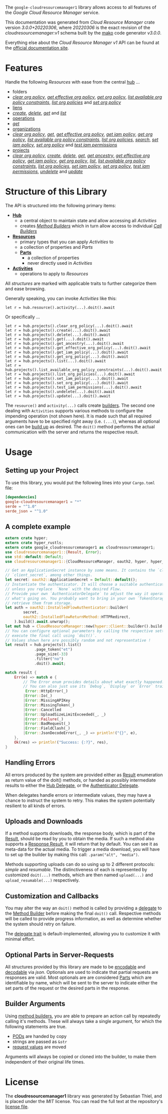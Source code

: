 <!---
DO NOT EDIT !
This file was generated automatically from 'src/mako/api/README.md.mako'
DO NOT EDIT !
-->
The `google-cloudresourcemanager1` library allows access to all features of the *Google Cloud Resource Manager* service.

This documentation was generated from *Cloud Resource Manager* crate version *3.0.0+20220306*, where *20220306* is the exact revision of the *cloudresourcemanager:v1* schema built by the [mako](http://www.makotemplates.org/) code generator *v3.0.0*.

Everything else about the *Cloud Resource Manager* *v1* API can be found at the
[official documentation site](https://cloud.google.com/resource-manager).
# Features

Handle the following *Resources* with ease from the central [hub](https://docs.rs/google-cloudresourcemanager1/3.0.0+20220306/google_cloudresourcemanager1/CloudResourceManager) ... 

* folders
 * [*clear org policy*](https://docs.rs/google-cloudresourcemanager1/3.0.0+20220306/google_cloudresourcemanager1/api::FolderClearOrgPolicyCall), [*get effective org policy*](https://docs.rs/google-cloudresourcemanager1/3.0.0+20220306/google_cloudresourcemanager1/api::FolderGetEffectiveOrgPolicyCall), [*get org policy*](https://docs.rs/google-cloudresourcemanager1/3.0.0+20220306/google_cloudresourcemanager1/api::FolderGetOrgPolicyCall), [*list available org policy constraints*](https://docs.rs/google-cloudresourcemanager1/3.0.0+20220306/google_cloudresourcemanager1/api::FolderListAvailableOrgPolicyConstraintCall), [*list org policies*](https://docs.rs/google-cloudresourcemanager1/3.0.0+20220306/google_cloudresourcemanager1/api::FolderListOrgPolicyCall) and [*set org policy*](https://docs.rs/google-cloudresourcemanager1/3.0.0+20220306/google_cloudresourcemanager1/api::FolderSetOrgPolicyCall)
* [liens](https://docs.rs/google-cloudresourcemanager1/3.0.0+20220306/google_cloudresourcemanager1/api::Lien)
 * [*create*](https://docs.rs/google-cloudresourcemanager1/3.0.0+20220306/google_cloudresourcemanager1/api::LienCreateCall), [*delete*](https://docs.rs/google-cloudresourcemanager1/3.0.0+20220306/google_cloudresourcemanager1/api::LienDeleteCall), [*get*](https://docs.rs/google-cloudresourcemanager1/3.0.0+20220306/google_cloudresourcemanager1/api::LienGetCall) and [*list*](https://docs.rs/google-cloudresourcemanager1/3.0.0+20220306/google_cloudresourcemanager1/api::LienListCall)
* [operations](https://docs.rs/google-cloudresourcemanager1/3.0.0+20220306/google_cloudresourcemanager1/api::Operation)
 * [*get*](https://docs.rs/google-cloudresourcemanager1/3.0.0+20220306/google_cloudresourcemanager1/api::OperationGetCall)
* [organizations](https://docs.rs/google-cloudresourcemanager1/3.0.0+20220306/google_cloudresourcemanager1/api::Organization)
 * [*clear org policy*](https://docs.rs/google-cloudresourcemanager1/3.0.0+20220306/google_cloudresourcemanager1/api::OrganizationClearOrgPolicyCall), [*get*](https://docs.rs/google-cloudresourcemanager1/3.0.0+20220306/google_cloudresourcemanager1/api::OrganizationGetCall), [*get effective org policy*](https://docs.rs/google-cloudresourcemanager1/3.0.0+20220306/google_cloudresourcemanager1/api::OrganizationGetEffectiveOrgPolicyCall), [*get iam policy*](https://docs.rs/google-cloudresourcemanager1/3.0.0+20220306/google_cloudresourcemanager1/api::OrganizationGetIamPolicyCall), [*get org policy*](https://docs.rs/google-cloudresourcemanager1/3.0.0+20220306/google_cloudresourcemanager1/api::OrganizationGetOrgPolicyCall), [*list available org policy constraints*](https://docs.rs/google-cloudresourcemanager1/3.0.0+20220306/google_cloudresourcemanager1/api::OrganizationListAvailableOrgPolicyConstraintCall), [*list org policies*](https://docs.rs/google-cloudresourcemanager1/3.0.0+20220306/google_cloudresourcemanager1/api::OrganizationListOrgPolicyCall), [*search*](https://docs.rs/google-cloudresourcemanager1/3.0.0+20220306/google_cloudresourcemanager1/api::OrganizationSearchCall), [*set iam policy*](https://docs.rs/google-cloudresourcemanager1/3.0.0+20220306/google_cloudresourcemanager1/api::OrganizationSetIamPolicyCall), [*set org policy*](https://docs.rs/google-cloudresourcemanager1/3.0.0+20220306/google_cloudresourcemanager1/api::OrganizationSetOrgPolicyCall) and [*test iam permissions*](https://docs.rs/google-cloudresourcemanager1/3.0.0+20220306/google_cloudresourcemanager1/api::OrganizationTestIamPermissionCall)
* [projects](https://docs.rs/google-cloudresourcemanager1/3.0.0+20220306/google_cloudresourcemanager1/api::Project)
 * [*clear org policy*](https://docs.rs/google-cloudresourcemanager1/3.0.0+20220306/google_cloudresourcemanager1/api::ProjectClearOrgPolicyCall), [*create*](https://docs.rs/google-cloudresourcemanager1/3.0.0+20220306/google_cloudresourcemanager1/api::ProjectCreateCall), [*delete*](https://docs.rs/google-cloudresourcemanager1/3.0.0+20220306/google_cloudresourcemanager1/api::ProjectDeleteCall), [*get*](https://docs.rs/google-cloudresourcemanager1/3.0.0+20220306/google_cloudresourcemanager1/api::ProjectGetCall), [*get ancestry*](https://docs.rs/google-cloudresourcemanager1/3.0.0+20220306/google_cloudresourcemanager1/api::ProjectGetAncestryCall), [*get effective org policy*](https://docs.rs/google-cloudresourcemanager1/3.0.0+20220306/google_cloudresourcemanager1/api::ProjectGetEffectiveOrgPolicyCall), [*get iam policy*](https://docs.rs/google-cloudresourcemanager1/3.0.0+20220306/google_cloudresourcemanager1/api::ProjectGetIamPolicyCall), [*get org policy*](https://docs.rs/google-cloudresourcemanager1/3.0.0+20220306/google_cloudresourcemanager1/api::ProjectGetOrgPolicyCall), [*list*](https://docs.rs/google-cloudresourcemanager1/3.0.0+20220306/google_cloudresourcemanager1/api::ProjectListCall), [*list available org policy constraints*](https://docs.rs/google-cloudresourcemanager1/3.0.0+20220306/google_cloudresourcemanager1/api::ProjectListAvailableOrgPolicyConstraintCall), [*list org policies*](https://docs.rs/google-cloudresourcemanager1/3.0.0+20220306/google_cloudresourcemanager1/api::ProjectListOrgPolicyCall), [*set iam policy*](https://docs.rs/google-cloudresourcemanager1/3.0.0+20220306/google_cloudresourcemanager1/api::ProjectSetIamPolicyCall), [*set org policy*](https://docs.rs/google-cloudresourcemanager1/3.0.0+20220306/google_cloudresourcemanager1/api::ProjectSetOrgPolicyCall), [*test iam permissions*](https://docs.rs/google-cloudresourcemanager1/3.0.0+20220306/google_cloudresourcemanager1/api::ProjectTestIamPermissionCall), [*undelete*](https://docs.rs/google-cloudresourcemanager1/3.0.0+20220306/google_cloudresourcemanager1/api::ProjectUndeleteCall) and [*update*](https://docs.rs/google-cloudresourcemanager1/3.0.0+20220306/google_cloudresourcemanager1/api::ProjectUpdateCall)




# Structure of this Library

The API is structured into the following primary items:

* **[Hub](https://docs.rs/google-cloudresourcemanager1/3.0.0+20220306/google_cloudresourcemanager1/CloudResourceManager)**
    * a central object to maintain state and allow accessing all *Activities*
    * creates [*Method Builders*](https://docs.rs/google-cloudresourcemanager1/3.0.0+20220306/google_cloudresourcemanager1/client::MethodsBuilder) which in turn
      allow access to individual [*Call Builders*](https://docs.rs/google-cloudresourcemanager1/3.0.0+20220306/google_cloudresourcemanager1/client::CallBuilder)
* **[Resources](https://docs.rs/google-cloudresourcemanager1/3.0.0+20220306/google_cloudresourcemanager1/client::Resource)**
    * primary types that you can apply *Activities* to
    * a collection of properties and *Parts*
    * **[Parts](https://docs.rs/google-cloudresourcemanager1/3.0.0+20220306/google_cloudresourcemanager1/client::Part)**
        * a collection of properties
        * never directly used in *Activities*
* **[Activities](https://docs.rs/google-cloudresourcemanager1/3.0.0+20220306/google_cloudresourcemanager1/client::CallBuilder)**
    * operations to apply to *Resources*

All *structures* are marked with applicable traits to further categorize them and ease browsing.

Generally speaking, you can invoke *Activities* like this:

```Rust,ignore
let r = hub.resource().activity(...).doit().await
```

Or specifically ...

```ignore
let r = hub.projects().clear_org_policy(...).doit().await
let r = hub.projects().create(...).doit().await
let r = hub.projects().delete(...).doit().await
let r = hub.projects().get(...).doit().await
let r = hub.projects().get_ancestry(...).doit().await
let r = hub.projects().get_effective_org_policy(...).doit().await
let r = hub.projects().get_iam_policy(...).doit().await
let r = hub.projects().get_org_policy(...).doit().await
let r = hub.projects().list(...).doit().await
let r = hub.projects().list_available_org_policy_constraints(...).doit().await
let r = hub.projects().list_org_policies(...).doit().await
let r = hub.projects().set_iam_policy(...).doit().await
let r = hub.projects().set_org_policy(...).doit().await
let r = hub.projects().test_iam_permissions(...).doit().await
let r = hub.projects().undelete(...).doit().await
let r = hub.projects().update(...).doit().await
```

The `resource()` and `activity(...)` calls create [builders][builder-pattern]. The second one dealing with `Activities` 
supports various methods to configure the impending operation (not shown here). It is made such that all required arguments have to be 
specified right away (i.e. `(...)`), whereas all optional ones can be [build up][builder-pattern] as desired.
The `doit()` method performs the actual communication with the server and returns the respective result.

# Usage

## Setting up your Project

To use this library, you would put the following lines into your `Cargo.toml` file:

```toml
[dependencies]
google-cloudresourcemanager1 = "*"
serde = "^1.0"
serde_json = "^1.0"
```

## A complete example

```Rust
extern crate hyper;
extern crate hyper_rustls;
extern crate google_cloudresourcemanager1 as cloudresourcemanager1;
use cloudresourcemanager1::{Result, Error};
use std::default::Default;
use cloudresourcemanager1::{CloudResourceManager, oauth2, hyper, hyper_rustls};

// Get an ApplicationSecret instance by some means. It contains the `client_id` and 
// `client_secret`, among other things.
let secret: oauth2::ApplicationSecret = Default::default();
// Instantiate the authenticator. It will choose a suitable authentication flow for you, 
// unless you replace  `None` with the desired Flow.
// Provide your own `AuthenticatorDelegate` to adjust the way it operates and get feedback about 
// what's going on. You probably want to bring in your own `TokenStorage` to persist tokens and
// retrieve them from storage.
let auth = oauth2::InstalledFlowAuthenticator::builder(
        secret,
        oauth2::InstalledFlowReturnMethod::HTTPRedirect,
    ).build().await.unwrap();
let mut hub = CloudResourceManager::new(hyper::Client::builder().build(hyper_rustls::HttpsConnector::with_native_roots()), auth);
// You can configure optional parameters by calling the respective setters at will, and
// execute the final call using `doit()`.
// Values shown here are possibly random and not representative !
let result = hub.projects().list()
             .page_token("et")
             .page_size(-33)
             .filter("no")
             .doit().await;

match result {
    Err(e) => match e {
        // The Error enum provides details about what exactly happened.
        // You can also just use its `Debug`, `Display` or `Error` traits
         Error::HttpError(_)
        |Error::Io(_)
        |Error::MissingAPIKey
        |Error::MissingToken(_)
        |Error::Cancelled
        |Error::UploadSizeLimitExceeded(_, _)
        |Error::Failure(_)
        |Error::BadRequest(_)
        |Error::FieldClash(_)
        |Error::JsonDecodeError(_, _) => println!("{}", e),
    },
    Ok(res) => println!("Success: {:?}", res),
}

```
## Handling Errors

All errors produced by the system are provided either as [Result](https://docs.rs/google-cloudresourcemanager1/3.0.0+20220306/google_cloudresourcemanager1/client::Result) enumeration as return value of
the doit() methods, or handed as possibly intermediate results to either the 
[Hub Delegate](https://docs.rs/google-cloudresourcemanager1/3.0.0+20220306/google_cloudresourcemanager1/client::Delegate), or the [Authenticator Delegate](https://docs.rs/yup-oauth2/*/yup_oauth2/trait.AuthenticatorDelegate.html).

When delegates handle errors or intermediate values, they may have a chance to instruct the system to retry. This 
makes the system potentially resilient to all kinds of errors.

## Uploads and Downloads
If a method supports downloads, the response body, which is part of the [Result](https://docs.rs/google-cloudresourcemanager1/3.0.0+20220306/google_cloudresourcemanager1/client::Result), should be
read by you to obtain the media.
If such a method also supports a [Response Result](https://docs.rs/google-cloudresourcemanager1/3.0.0+20220306/google_cloudresourcemanager1/client::ResponseResult), it will return that by default.
You can see it as meta-data for the actual media. To trigger a media download, you will have to set up the builder by making
this call: `.param("alt", "media")`.

Methods supporting uploads can do so using up to 2 different protocols: 
*simple* and *resumable*. The distinctiveness of each is represented by customized 
`doit(...)` methods, which are then named `upload(...)` and `upload_resumable(...)` respectively.

## Customization and Callbacks

You may alter the way an `doit()` method is called by providing a [delegate](https://docs.rs/google-cloudresourcemanager1/3.0.0+20220306/google_cloudresourcemanager1/client::Delegate) to the 
[Method Builder](https://docs.rs/google-cloudresourcemanager1/3.0.0+20220306/google_cloudresourcemanager1/client::CallBuilder) before making the final `doit()` call. 
Respective methods will be called to provide progress information, as well as determine whether the system should 
retry on failure.

The [delegate trait](https://docs.rs/google-cloudresourcemanager1/3.0.0+20220306/google_cloudresourcemanager1/client::Delegate) is default-implemented, allowing you to customize it with minimal effort.

## Optional Parts in Server-Requests

All structures provided by this library are made to be [encodable](https://docs.rs/google-cloudresourcemanager1/3.0.0+20220306/google_cloudresourcemanager1/client::RequestValue) and 
[decodable](https://docs.rs/google-cloudresourcemanager1/3.0.0+20220306/google_cloudresourcemanager1/client::ResponseResult) via *json*. Optionals are used to indicate that partial requests are responses 
are valid.
Most optionals are are considered [Parts](https://docs.rs/google-cloudresourcemanager1/3.0.0+20220306/google_cloudresourcemanager1/client::Part) which are identifiable by name, which will be sent to 
the server to indicate either the set parts of the request or the desired parts in the response.

## Builder Arguments

Using [method builders](https://docs.rs/google-cloudresourcemanager1/3.0.0+20220306/google_cloudresourcemanager1/client::CallBuilder), you are able to prepare an action call by repeatedly calling it's methods.
These will always take a single argument, for which the following statements are true.

* [PODs][wiki-pod] are handed by copy
* strings are passed as `&str`
* [request values](https://docs.rs/google-cloudresourcemanager1/3.0.0+20220306/google_cloudresourcemanager1/client::RequestValue) are moved

Arguments will always be copied or cloned into the builder, to make them independent of their original life times.

[wiki-pod]: http://en.wikipedia.org/wiki/Plain_old_data_structure
[builder-pattern]: http://en.wikipedia.org/wiki/Builder_pattern
[google-go-api]: https://github.com/google/google-api-go-client

# License
The **cloudresourcemanager1** library was generated by Sebastian Thiel, and is placed 
under the *MIT* license.
You can read the full text at the repository's [license file][repo-license].

[repo-license]: https://github.com/Byron/google-apis-rsblob/main/LICENSE.md
